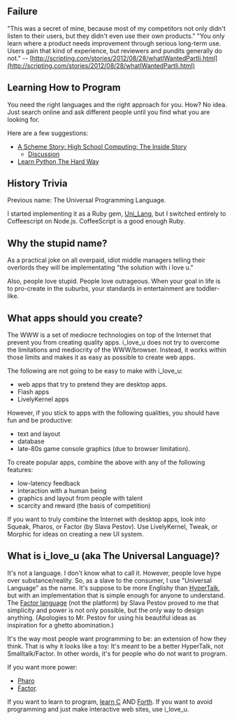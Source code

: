 
Failure
-------

"This was a secret of mine, because most of my competitors 
not only didn't listen to their users, but they didn't even 
use their own products."
"You only learn where a product needs improvement through 
serious long-term use. Users gain that kind of experience, 
but reviewers and pundits generally do not."
-- [http://scripting.com/stories/2012/08/28/whatIWantedPartIi.html](http://scripting.com/stories/2012/08/28/whatIWantedPartIi.html)

Learning How to Program
-----------------------

You need the right languages and the right approach for you.
How? No idea. Just search online and ask different people
until you find what you are looking for.

Here are a few suggestions:
* [A Scheme Story: High School Computing: The Inside Story](http://www.trollope.org/scheme.html)
  * [Discussion](http://news.ycombinator.com/item?id=4379482)
* [Learn Python The Hard Way](http://learnpythonthehardway.org/)

History Trivia
---------

Previous name: The Universal Programming Language. 

I started implementing it as a Ruby gem, [Uni\_Lang](https://github.com/da99/Uni_Lang), 
but I switched entirely to Coffeescript on Node.js. CoffeeScript is a good enough
Ruby.


Why the stupid name?
-------------------

As a practical joke on all overpaid, idiot middle managers telling their 
overlords they will be implementating "the solution with i love u."

Also, people love stupid. People love outrageous. When your goal in life 
is to pro-create in the suburbs, your standards in entertainment are 
toddler-like.

What apps should you create?
----------------------------

The WWW is a set of mediocre technologies on top of the Internet that
prevent you from creating quality apps.
i\_love\_u does not try to overcome the limitations and mediocrity of the WWW/browser.
Instead, it works within those limits and makes it as easy as possible to create
web apps.

The following are not going to be easy to make with i\_love\_u:

* web apps that try to pretend they are desktop apps.  
* Flash apps
* LivelyKernel apps

However, if you stick to apps with the following qualities, you should have fun 
and be productive:

* text and layout
* database
* late-80s game console graphics (due to browser limitation).

To create popular apps, combine the above with any of the following features:

* low-latency feedback
* interaction with a human being
* graphics and layout from people with talent
* scarcity and reward (the basis of competition)

If you want to truly combine the Internet with desktop apps, look into Squeak, Pharos,
or Factor (by Slava Pestov).  Use LivelyKernel, Tweak, or Morphic for ideas on creating a new UI 
system.


What is i\_love\_u (aka The Universal Language)?
-------------------------------

It's not a language.  I don't know what to call
it. However, people love hype over substance/reality. So, as a slave to
the consumer, I use "Universal Language" as the name.  It's suppose to be
more Englishy than [HyperTalk](http://en.wikipedia.org/wiki/HyperTalk),
but with an implementation that is simple
enough for anyone to understand. The [Factor language](http://www.factorcode.org/)
(not the platform)
by Slava Pestov proved to me that simplicity and power is not only possible,
but the only way to design anything.  (Apologies to Mr. Pestov
for using his beautiful ideas as inspiration for a ghetto abomination.)

It's the way most people want programming to be:
an extension of how they think.
That is why it looks like a toy: It's meant to be a better HyperTalk, not Smalltalk/Factor.
In other words, it's for people who do not want to program.

If you want more power: 
* [Pharo](http://www.pharo-project.org/) 
* [Factor](http://www.factorcode.org/).

If you want to learn to program, [learn C](http://learncodethehardway.org/) 
AND [Forth](http://www.forth.com/starting-forth/). If you want to avoid
programming and just make interactive web sites, use i\_love\_u.


